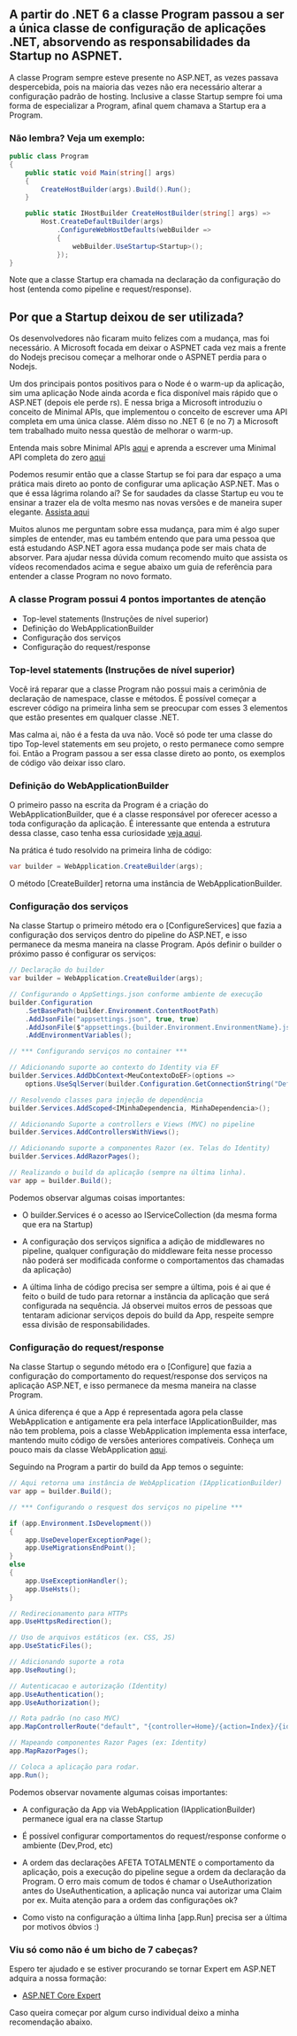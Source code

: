 ## A partir do .NET 6 a classe Program passou a ser a única classe de configuração de aplicações .NET, absorvendo as responsabilidades da Startup no ASPNET.

A classe Program sempre esteve presente no ASP.NET, as vezes passava despercebida, pois na maioria das vezes não era necessário alterar a configuração padrão de hosting. Inclusive a classe Startup sempre foi uma forma de especializar a Program, afinal quem chamava a Startup era a Program.

### Não lembra? Veja um exemplo:

```csharp
public class Program
{
    public static void Main(string[] args)
    {
        CreateHostBuilder(args).Build().Run();
    }

    public static IHostBuilder CreateHostBuilder(string[] args) =>
        Host.CreateDefaultBuilder(args)
            .ConfigureWebHostDefaults(webBuilder =>
            {
                webBuilder.UseStartup<Startup>();
            });
}
```

Note que a classe Startup era chamada na declaração da configuração do host (entenda como pipeline e request/response).

## Por que a Startup deixou de ser utilizada?

Os desenvolvedores não ficaram muito felizes com a mudança, mas foi necessário.  A Microsoft focada em deixar o ASPNET cada vez mais a frente do Nodejs precisou começar a melhorar onde o ASPNET perdia para o Nodejs.

Um dos principais pontos positivos para o Node é o warm-up da aplicação, sim uma aplicação Node ainda acorda e fica disponível mais rápido que o ASP.NET (depois ele perde rs). E nessa briga a Microsoft introduziu o conceito de Minimal APIs, que implementou o conceito de escrever uma API completa em uma única classe. Além disso no .NET 6 (e no 7) a Microsoft tem trabalhado muito nessa questão de melhorar o warm-up.

Entenda mais sobre Minimal APIs [aqui](https://www.youtube.com/watch?v=FWZhGFhpSLk) e aprenda a escrever uma Minimal API completa do zero [aqui](https://www.youtube.com/watch?v=aXayqUfSNvw)

Podemos resumir então que a classe Startup se foi para dar espaço a uma prática mais direto ao ponto de configurar uma aplicação ASP.NET.
Mas o que é essa lágrima rolando aí? Se for saudades da classe Startup eu vou te ensinar a trazer ela de volta mesmo nas novas versões e de maneira super elegante. [Assista aqui](https://www.youtube.com/watch?v=VgjHQvprRy0)

Muitos alunos me perguntam sobre essa mudança, para mim é algo super simples de entender, mas eu também entendo que para uma pessoa que está estudando ASP.NET agora essa mudança pode ser mais chata de absorver. Para ajudar nessa dúvida comum recomendo muito que assista os vídeos recomendados acima e segue abaixo um guia de referência para entender a classe Program no novo formato.

### A classe Program possui 4 pontos importantes de atenção

- Top-level statements (Instruções de nível superior)
- Definição do WebApplicationBuilder
- Configuração dos serviços
- Configuração do request/response

###  Top-level statements (Instruções de nível superior)

Você irá reparar que a classe Program não possui mais a cerimônia de declaração de namespace, classe e métodos. É possível começar a escrever código na primeira linha sem se preocupar com esses 3 elementos que estão presentes em qualquer classe .NET.

Mas calma ai, não é a festa da uva não. Você só pode ter uma classe do tipo Top-level statements em seu projeto, o resto permanece como sempre foi.
Então a Program passou a ser essa classe direto ao ponto, os exemplos de código vão deixar isso claro.

### Definição do WebApplicationBuilder

O primeiro passo na escrita da Program é a criação do WebApplicationBuilder, que é a classe responsável por oferecer acesso a toda configuração da aplicação. É interessante que entenda a estrutura dessa classe, caso tenha essa curiosidade [veja aqui](https://github.com/dotnet/aspnetcore/blob/313ee06a672385ede5d2c9a01d31a7d9d35a6340/src/DefaultBuilder/src/WebApplicationBuilder.cs).

Na prática é tudo resolvido na primeira linha de código:

```csharp
var builder = WebApplication.CreateBuilder(args);
```
O método [CreateBuilder] retorna uma instância de WebApplicationBuilder.

### Configuração dos serviços

Na classe Startup o primeiro método era o [ConfigureServices] que fazia a configuração dos serviços dentro do pipeline do ASP.NET, e isso permanece da mesma maneira na classe Program. Após definir o builder o próximo passo é configurar os serviços:

```csharp
// Declaração do builder
var builder = WebApplication.CreateBuilder(args);

// Configurando o AppSettings.json conforme ambiente de execução
builder.Configuration
    .SetBasePath(builder.Environment.ContentRootPath)
    .AddJsonFile("appsettings.json", true, true)
    .AddJsonFile($"appsettings.{builder.Environment.EnvironmentName}.json", true, true)
    .AddEnvironmentVariables();

// *** Configurando serviços no container ***

// Adicionando suporte ao contexto do Identity via EF
builder.Services.AddDbContext<MeuContextoDoEF>(options =>
    options.UseSqlServer(builder.Configuration.GetConnectionString("DefaultConnection")));

// Resolvendo classes para injeção de dependência
builder.Services.AddScoped<IMinhaDependencia, MinhaDependencia>();

// Adicionando Suporte a controllers e Views (MVC) no pipeline
builder.Services.AddControllersWithViews();

// Adicionando suporte a componentes Razor (ex. Telas do Identity)
builder.Services.AddRazorPages();

// Realizando o build da aplicação (sempre na última linha).
var app = builder.Build();
```
Podemos observar algumas coisas importantes:

- O builder.Services é o acesso ao IServiceCollection (da mesma forma que era na Startup)

- A configuração dos serviços significa a adição de middlewares no pipeline, qualquer configuração do middleware feita nesse processo não poderá ser modificada conforme o comportamentos das chamadas da aplicação)

- A última linha de código precisa ser sempre a última, pois é ai que é feito o build de tudo para retornar a instância da aplicação que será configurada na sequência. Já observei muitos erros de pessoas que tentaram adicionar serviços depois do build da App, respeite sempre essa divisão de responsabilidades.

### Configuração do request/response

Na classe Startup o segundo método era o [Configure] que fazia a configuração do comportamento do request/response dos serviços na aplicação ASP.NET, e isso permanece da mesma maneira na classe Program. 

A única diferença é que a App é representada agora pela classe WebApplication e antigamente era pela interface IApplicationBuilder, mas não tem problema, pois a classe WebApplication implementa essa interface, mantendo muito código de versões anteriores compatíveis. Conheça um pouco mais da classe WebApplication [aqui](https://github.com/dotnet/aspnetcore/blob/f08285d0b6918fbb2b485d97f4e411dc9ea9a94f/src/DefaultBuilder/src/WebApplication.cs).

Seguindo na Program a partir do build da App temos o seguinte:

```csharp
// Aqui retorna uma instância de WebApplication (IApplicationBuilder)
var app = builder.Build();

// *** Configurando o resquest dos serviços no pipeline *** 

if (app.Environment.IsDevelopment())
{
    app.UseDeveloperExceptionPage();
    app.UseMigrationsEndPoint();
}
else
{
    app.UseExceptionHandler();
    app.UseHsts();
}

// Redirecionamento para HTTPs
app.UseHttpsRedirection();

// Uso de arquivos estáticos (ex. CSS, JS)
app.UseStaticFiles();

// Adicionando suporte a rota
app.UseRouting();

// Autenticacao e autorização (Identity)
app.UseAuthentication();
app.UseAuthorization();

// Rota padrão (no caso MVC)
app.MapControllerRoute("default", "{controller=Home}/{action=Index}/{id?}");

// Mapeando componentes Razor Pages (ex: Identity)
app.MapRazorPages();

// Coloca a aplicação para rodar.
app.Run();
```

Podemos observar novamente algumas coisas importantes:

- A configuração da App via WebApplication (IApplicationBuilder) permanece igual era na classe Startup

- É possível configurar comportamentos do request/response conforme o ambiente (Dev,Prod, etc)

- A ordem das declarações AFETA TOTALMENTE o comportamento da aplicação, pois a execução do pipeline segue a ordem da declaração da Program. O erro mais comum de todos é chamar o UseAuthorization antes do UseAuthentication, a aplicação nunca vai autorizar uma Claim por ex. Muita atenção para a ordem das configurações ok?

- Como visto na configuração a última linha [app.Run] precisa ser a última por motivos óbvios :)

### Viu só como não é um bicho de 7 cabeças?

Espero ter ajudado e se estiver procurando se tornar Expert em ASP.NET adquira a nossa formação:

- [ASP.NET Core Expert](https://desenvolvedor.io/formacao/asp-net-core-expert)

Caso queira começar por algum curso individual deixo a minha recomendação abaixo.
